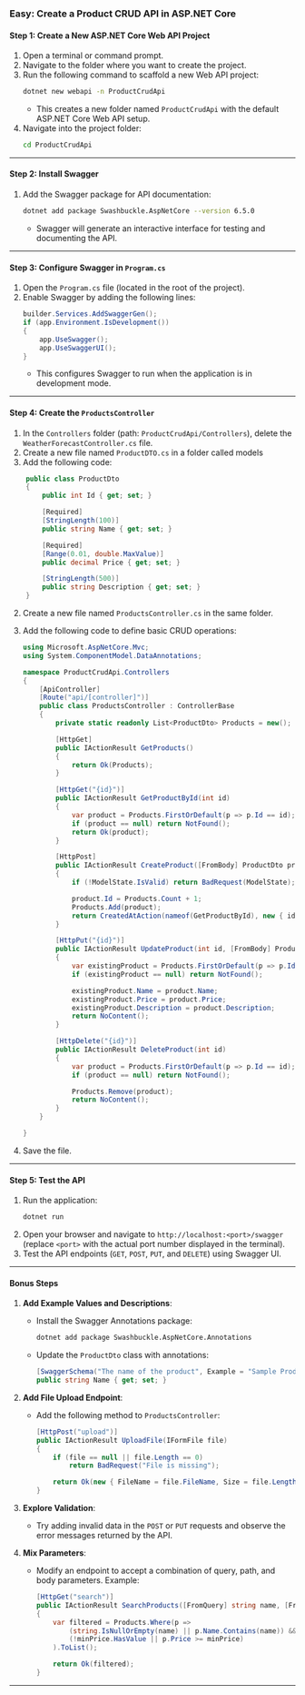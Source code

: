 ### **Easy: Create a Product CRUD API in ASP.NET Core**

#### **Step 1: Create a New ASP.NET Core Web API Project**
1. Open a terminal or command prompt.
2. Navigate to the folder where you want to create the project.
3. Run the following command to scaffold a new Web API project:
   ```bash
   dotnet new webapi -n ProductCrudApi
   ```
   - This creates a new folder named `ProductCrudApi` with the default ASP.NET Core Web API setup.
4. Navigate into the project folder:
   ```bash
   cd ProductCrudApi
   ```

---

#### **Step 2: Install Swagger**
1. Add the Swagger package for API documentation:
   ```bash
   dotnet add package Swashbuckle.AspNetCore --version 6.5.0
   ```
   - Swagger will generate an interactive interface for testing and documenting the API.

---

#### **Step 3: Configure Swagger in `Program.cs`**
1. Open the `Program.cs` file (located in the root of the project).
2. Enable Swagger by adding the following lines:
   ```csharp
   builder.Services.AddSwaggerGen();
   if (app.Environment.IsDevelopment())
   {
       app.UseSwagger();
       app.UseSwaggerUI();
   }
   ```
   - This configures Swagger to run when the application is in development mode.

---

#### **Step 4: Create the `ProductsController`**
1. In the `Controllers` folder (path: `ProductCrudApi/Controllers`), delete the `WeatherForecastController.cs` file.
2. Create a new file named `ProductDTO.cs` in a folder called models
3. Add the following code:

```csharp
    public class ProductDto
    {
        public int Id { get; set; }

        [Required]
        [StringLength(100)]
        public string Name { get; set; }

        [Required]
        [Range(0.01, double.MaxValue)]
        public decimal Price { get; set; }

        [StringLength(500)]
        public string Description { get; set; }
    }
```
2. Create a new file named `ProductsController.cs` in the same folder.
3. Add the following code to define basic CRUD operations:

   ```csharp
   using Microsoft.AspNetCore.Mvc;
   using System.ComponentModel.DataAnnotations;

   namespace ProductCrudApi.Controllers
   {
       [ApiController]
       [Route("api/[controller]")]
       public class ProductsController : ControllerBase
       {
           private static readonly List<ProductDto> Products = new();

           [HttpGet]
           public IActionResult GetProducts()
           {
               return Ok(Products);
           }

           [HttpGet("{id}")]
           public IActionResult GetProductById(int id)
           {
               var product = Products.FirstOrDefault(p => p.Id == id);
               if (product == null) return NotFound();
               return Ok(product);
           }

           [HttpPost]
           public IActionResult CreateProduct([FromBody] ProductDto product)
           {
               if (!ModelState.IsValid) return BadRequest(ModelState);

               product.Id = Products.Count + 1;
               Products.Add(product);
               return CreatedAtAction(nameof(GetProductById), new { id = product.Id }, product);
           }

           [HttpPut("{id}")]
           public IActionResult UpdateProduct(int id, [FromBody] ProductDto product)
           {
               var existingProduct = Products.FirstOrDefault(p => p.Id == id);
               if (existingProduct == null) return NotFound();

               existingProduct.Name = product.Name;
               existingProduct.Price = product.Price;
               existingProduct.Description = product.Description;
               return NoContent();
           }

           [HttpDelete("{id}")]
           public IActionResult DeleteProduct(int id)
           {
               var product = Products.FirstOrDefault(p => p.Id == id);
               if (product == null) return NotFound();

               Products.Remove(product);
               return NoContent();
           }
       }

   }
   ```

4. Save the file.

---

#### **Step 5: Test the API**
1. Run the application:
   ```bash
   dotnet run
   ```
2. Open your browser and navigate to `http://localhost:<port>/swagger` (replace `<port>` with the actual port number displayed in the terminal).
3. Test the API endpoints (`GET`, `POST`, `PUT`, and `DELETE`) using Swagger UI.

---

#### **Bonus Steps**
1. **Add Example Values and Descriptions**:
   - Install the Swagger Annotations package:
     ```bash
     dotnet add package Swashbuckle.AspNetCore.Annotations
     ```
   - Update the `ProductDto` class with annotations:
     ```csharp
     [SwaggerSchema("The name of the product", Example = "Sample Product")]
     public string Name { get; set; }
     ```

2. **Add File Upload Endpoint**:
   - Add the following method to `ProductsController`:
     ```csharp
     [HttpPost("upload")]
     public IActionResult UploadFile(IFormFile file)
     {
         if (file == null || file.Length == 0)
             return BadRequest("File is missing");

         return Ok(new { FileName = file.FileName, Size = file.Length });
     }
     ```

3. **Explore Validation**:
   - Try adding invalid data in the `POST` or `PUT` requests and observe the error messages returned by the API.

4. **Mix Parameters**:
   - Modify an endpoint to accept a combination of query, path, and body parameters. Example:
     ```csharp
     [HttpGet("search")]
     public IActionResult SearchProducts([FromQuery] string name, [FromQuery] decimal? minPrice)
     {
         var filtered = Products.Where(p => 
             (string.IsNullOrEmpty(name) || p.Name.Contains(name)) &&
             (!minPrice.HasValue || p.Price >= minPrice)
         ).ToList();

         return Ok(filtered);
     }
     ```

---

